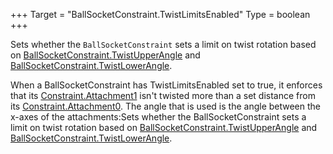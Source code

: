 +++
Target = "BallSocketConstraint.TwistLimitsEnabled"
Type = boolean
+++

Sets whether the `BallSocketConstraint` sets a limit on twist rotation based on [BallSocketConstraint.TwistUpperAngle](https://developer.roblox.com/api-reference/property/BallSocketConstraint/TwistUpperAngle) and [BallSocketConstraint.TwistLowerAngle](https://developer.roblox.com/api-reference/property/BallSocketConstraint/TwistLowerAngle).When a BallSocketConstraint has TwistLimitsEnabled set to true, it enforces that its [Constraint.Attachment1](https://developer.roblox.com/api-reference/property/Constraint/Attachment1) isn't twisted more than a set distance from its [Constraint.Attachment0](https://developer.roblox.com/api-reference/property/Constraint/Attachment0). The angle that is used is the angle between the x-axes of the attachments:Sets whether the BallSocketConstraint sets a limit on twist rotation based on [BallSocketConstraint.TwistUpperAngle](https://developer.roblox.com/api-reference/property/BallSocketConstraint/TwistUpperAngle) and [BallSocketConstraint.TwistLowerAngle](https://developer.roblox.com/api-reference/property/BallSocketConstraint/TwistLowerAngle).